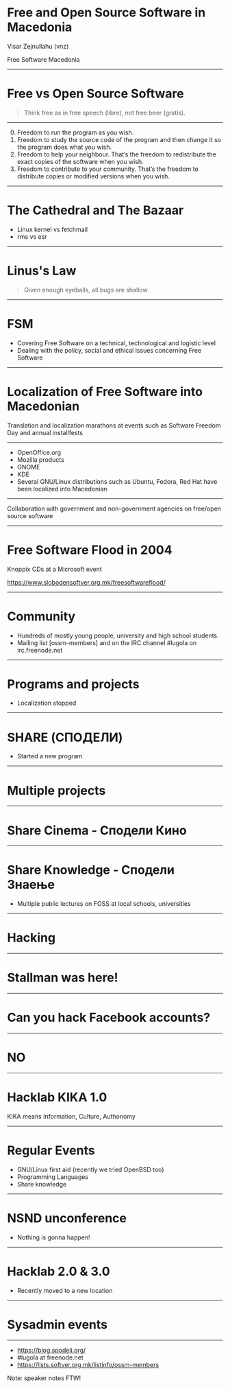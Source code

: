 # Free and Open Source Software in Macedonia

Visar Zejnullahu (vnz)

Free Software Macedonia

---

# Free vs Open Source Software

> Think free as in free speech (libre), not free beer (gratis).

---

0. Freedom to run the program as you wish.
1. Freedom to study the source code of the program and then change it so the program does what you wish.
2. Freedom to help your neighbour. That’s the freedom to redistribute the exact copies of the software when you wish.
3. Freedom to contribute to your community. That’s the freedom to distribute copies or modified versions when you wish.

---

<!-- .slide: data-background="./cathedral.jpg" -->
# The Cathedral and The Bazaar

* Linux kernel vs fetchmail
* rms vs esr

---

# Linus's Law

> Given enough eyeballs, all bugs are shallow

---

# FSM

* Covering Free Software on a technical, technological and logistic level
* Dealing with the policy, social and ethical issues concerning Free Software

---

# Localization of Free Software into Macedonian

Translation and localization marathons at events such as Software Freedom Day and annual installfests

---

* OpenOffice.org
* Mozilla products
* GNOME
* KDE
* Several GNU/Linux distributions such as Ubuntu, Fedora, Red Hat have been localized into Macedonian

---

Collaboration with government and non-government agencies on free/open source software

---

# Free Software Flood in 2004

Knoppix CDs at a Microsoft event

https://www.slobodensoftver.org.mk/freesoftwareflood/

---

# Community

* Hundreds of mostly young people, university and high school students.
* Mailing list [ossm-members] and on the IRC channel #lugola on irc.freenode.net

---

# Programs and projects

* Localization stopped

---

# SHARE (СПОДЕЛИ)

* Started a new program

---

# Multiple projects

---

# Share Cinema - Сподели Кино

---

# Share Knowledge - Сподели Знаење

* Multiple public lectures on FOSS at local schools, universities

---

# Hacking

---

# Stallman was here!

<!-- .slide: data-background="./stallman.jpg" -->

---

# Can you hack Facebook accounts?

---

<!-- .slide: data-background="./cat.jpg" -->
# NO

---


# Hacklab KIKA 1.0

KIKA means Information, Culture, Authonomy

---

# Regular Events

* GNU/Linux first aid (recently we tried OpenBSD too)
* Programming Languages
* Share knowledge

---

# NSND unconference

* Nothing is gonna happen!

---

# Hacklab 2.0 & 3.0

* Recently moved to a new location

---

# Sysadmin events

---

* https://blog.spodeli.org/
* #lugola at freenode.net
* https://lists.softver.org.mk/listinfo/ossm-members

Note: speaker notes FTW!

